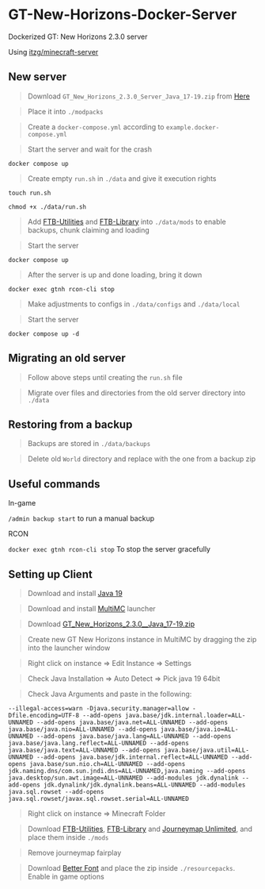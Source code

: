 # GT-New-Horizons-Docker-Server

Dockerized GT: New Horizons 2.3.0 server

Using [itzg/minecraft-server](https://github.com/itzg/docker-minecraft-server/blob/master/README.md)

## New server

> Download ```GT_New_Horizons_2.3.0_Server_Java_17-19.zip``` from [Here](http://downloads.gtnewhorizons.com/ServerPacks/)

> Place it into ```./modpacks```

> Create a ```docker-compose.yml``` according to ```example.docker-compose.yml```

> Start the server and wait for the crash

    docker compose up

> Create empty ```run.sh``` in ```./data``` and give it execution rights

    touch run.sh

    chmod +x ./data/run.sh

> Add [FTB-Utilities](https://github.com/GTNewHorizons/FTB-Utilities) and [FTB-Library](https://github.com/GTNewHorizons/FTB-Library) into ```./data/mods``` to enable backups, chunk claiming and loading

> Start the server

    docker compose up

> After the server is up and done loading, bring it down

    docker exec gtnh rcon-cli stop

> Make adjustments to configs in ```./data/configs``` and ```./data/local```

> Start the server

    docker compose up -d

## Migrating an old server

> Follow above steps until creating the ```run.sh``` file

> Migrate over files and directories from the old server directory into ```./data```

## Restoring from a backup

> Backups are stored in ```./data/backups```

> Delete old ```World``` directory and replace with the one from a backup zip

## Useful commands

In-game

```/admin backup start``` to run a manual backup

RCON

```docker exec gtnh rcon-cli stop``` To stop the server gracefully

## Setting up Client

> Download and install [Java 19](https://www.oracle.com/java/technologies/javase/jdk19-archive-downloads.html)

> Download and install [MultiMC](https://multimc.org/#Download) launcher

> Download [GT_New_Horizons_2.3.0__Java_17-19.zip](http://downloads.gtnewhorizons.com/Multi_mc_downloads/GT_New_Horizons_2.3.0__Java_17-19.zip)

> Create new GT New Horizons instance in MultiMC by dragging the zip into the launcher window

> Right click on instance => Edit Instance => Settings

> Check Java Installation => Auto Detect => Pick java 19 64bit

> Check Java Arguments and paste in the following:

    --illegal-access=warn -Djava.security.manager=allow -Dfile.encoding=UTF-8 --add-opens java.base/jdk.internal.loader=ALL-UNNAMED --add-opens java.base/java.net=ALL-UNNAMED --add-opens java.base/java.nio=ALL-UNNAMED --add-opens java.base/java.io=ALL-UNNAMED --add-opens java.base/java.lang=ALL-UNNAMED --add-opens java.base/java.lang.reflect=ALL-UNNAMED --add-opens java.base/java.text=ALL-UNNAMED --add-opens java.base/java.util=ALL-UNNAMED --add-opens java.base/jdk.internal.reflect=ALL-UNNAMED --add-opens java.base/sun.nio.ch=ALL-UNNAMED --add-opens jdk.naming.dns/com.sun.jndi.dns=ALL-UNNAMED,java.naming --add-opens java.desktop/sun.awt.image=ALL-UNNAMED --add-modules jdk.dynalink --add-opens jdk.dynalink/jdk.dynalink.beans=ALL-UNNAMED --add-modules java.sql.rowset --add-opens java.sql.rowset/javax.sql.rowset.serial=ALL-UNNAMED

> Right click on instance => Minecraft Folder

> Download [FTB-Utilities](https://github.com/GTNewHorizons/FTB-Utilities), [FTB-Library](https://github.com/GTNewHorizons/FTB-Library) and [Journeymap Unlimited](https://www.curseforge.com/minecraft/mc-mods/journeymap/download/2367915/file), and place them inside ```./mods```

> Remove journeymap fairplay

> Download [Better Font](https://drive.google.com/u/0/uc?id=1_9W2Bt2vVh3jXTGP7VJu6VNtcE1yCwh-&export=download) and place the zip inside ```./resourcepacks```. Enable in game options
